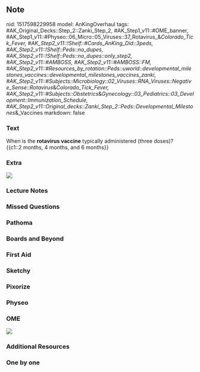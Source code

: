 ## Note
nid: 1517598229958
model: AnKingOverhaul
tags: #AK_Original_Decks::Step_2::Zanki_Step_2, #AK_Step1_v11::#OME_banner, #AK_Step1_v11::#Physeo::06_Micro::05_Viruses::37_Rotavirus_&_Colorado_Tick_Fever, #AK_Step2_v11::!Shelf::#Cards_AnKing_Did::3peds, #AK_Step2_v11::!Shelf::Peds::no_dupes, #AK_Step2_v11::!Shelf::Peds::no_dupes::only_step2, #AK_Step2_v11::#AMBOSS, #AK_Step2_v11::#AMBOSS::FM, #AK_Step2_v11::#Resources_by_rotation::Peds::uworld::developmental_milestones_vaccines::developmental_milestones_vaccines_zanki, #AK_Step2_v11::#Subjects::Microbiology::02_Viruses::RNA_Viruses::Negative_Sense::Rotavirus_&_Colorado_Tick_Fever, #AK_Step2_v11::#Subjects::Obstetrics_&_Gynecology::03_Pediatrics::03_Development::Immunization_Schedule, #AK_Step2_v11::Original_decks::Zanki_Step_2::Peds::Developmental_Milestones_&_Vaccines
markdown: false

### Text
<div>
  When is the <b>rotavirus vaccine</b> typically administered
  (three doses)?
  <div>
    {{c1::2 months, 4 months, and 6 months}}
  </div>
</div>

### Extra
<img src="paste-60468844561774.jpg">

### Lecture Notes


### Missed Questions


### Pathoma


### Boards and Beyond


### First Aid


### Sketchy


### Pixorize


### Physeo


### OME
<div class="ome-widget">
  <a href="https://onlinemeded.org?ref=anki"><img src=
  "_OME_AnkiFlashcards_General_4.png"></a>
</div>

### Additional Resources


### One by one

